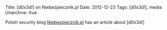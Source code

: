 Title: [d0x3d!] on Niebezpiecznik.pl
Date: 2012-12-23
Tags: [d0x3d!], media
Unarchive: true

Polish security blog [Niebezpiecznik.pl](http://niebezpiecznik.pl/post/d0x3d-gra-o-hackerach-idealna-na-zimowe-wieczory/) has an article about [d0x3d!]